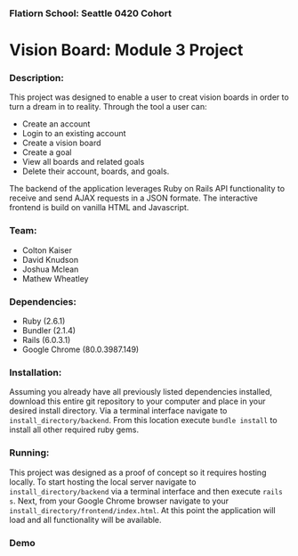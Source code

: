 ### Flatiorn School: Seattle 0420 Cohort
# Vision Board: Module 3 Project

### Description: 
This project was designed to enable a user to creat vision boards in order to turn a dream in to reality. Through the tool a user can:

* Create an account
* Login to an existing account
* Create a vision board
* Create a goal
* View all boards and related goals
* Delete their account, boards, and goals.

The backend of the application leverages Ruby on Rails API functionality to receive and send AJAX requests in a JSON formate. The interactive frontend is build on vanilla HTML and Javascript.

### Team:
* Colton Kaiser
* David Knudson
* Joshua Mclean
* Mathew Wheatley

### Dependencies:
* Ruby (2.6.1)
* Bundler (2.1.4)
* Rails (6.0.3.1)
* Google Chrome (80.0.3987.149)

### Installation:
Assuming you already have all previously listed dependencies installed, download this entire git repository to your computer and place in your desired install directory. Via a terminal interface navigate to ```install_directory/backend```. From this location execute ```bundle install``` to install all other required ruby gems. 

### Running:
This project was designed as a proof of concept so it requires hosting locally. To start hosting the local server navigate to ```install_directory/backend``` via a terminal interface and then execute ```rails s```. Next, from your Google Chrome browser navigate to your ```install_directory/frontend/index.html```. At this point the application will load and all functionality will be available.

### Demo
